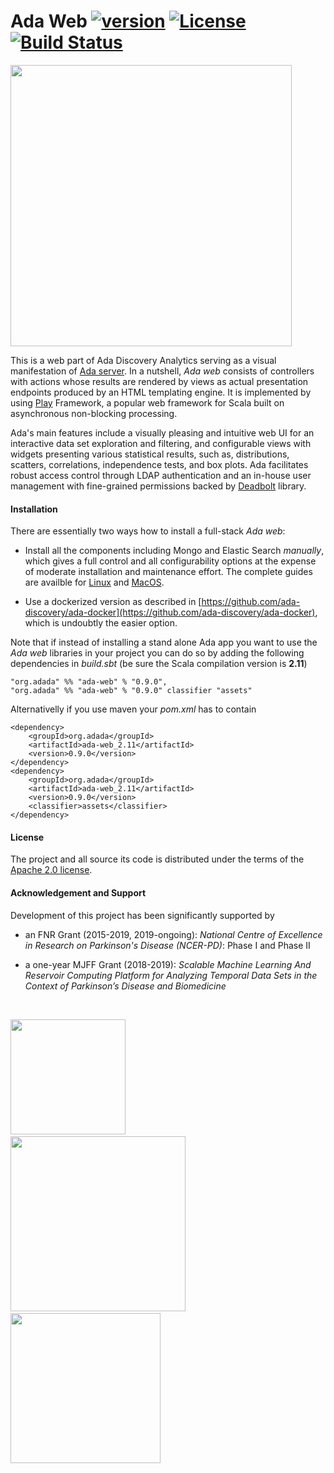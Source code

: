 # Ada Web [![version](https://img.shields.io/badge/version-0.9.0-green.svg)](https://ada-discovery.github.io) [![License](https://img.shields.io/badge/License-Apache%202.0-lightgrey.svg)](https://www.apache.org/licenses/LICENSE-2.0) [![Build Status](https://travis-ci.com/ada-discovery/ada-web.svg?branch=master)](https://travis-ci.com/ada-discovery/ada-web)

<img src="https://ada-discovery.github.io/images/logo.png" width="450px">

This is a web part of Ada Discovery Analytics serving as a visual manifestation of [Ada server](https://github.com/ada-discovery/ada-server).  In a nutshell, _Ada web_ consists of controllers with actions whose results are rendered by views as actual presentation endpoints produced by an HTML templating engine. It is implemented by using [Play](https://www.playframework.com) Framework, a popular web framework for Scala built on asynchronous non-blocking processing.

Ada's main features include a visually pleasing and intuitive web UI for an interactive data set exploration and filtering, and configurable views with widgets presenting various statistical results, such as, distributions, scatters, correlations, independence tests, and box plots.  Ada facilitates robust access control through LDAP authentication and an in-house user management with fine-grained permissions backed by [Deadbolt](http://deadbolt.ws) library.

#### Installation

There are essentially two ways how to install a full-stack _Ada web_:

- Install all the components including Mongo and Elastic Search _manually_, which gives a full control and all configurability options at the expense of moderate installation and maintenance effort. The complete guides are availble for  [Linux](Installation_Linux.md) and [MacOS](Installation_MacOS.md).
  
- Use a dockerized version as described in [https://github.com/ada-discovery/ada-docker](https://github.com/ada-discovery/ada-docker), which is undoubtly the easier option. 

Note that if instead of installing a stand alone Ada app you want to use the _Ada web_ libraries in your project you can do so by adding the following dependencies in *build.sbt* (be sure the Scala compilation version is **2.11**)

```
"org.adada" %% "ada-web" % "0.9.0",
"org.adada" %% "ada-web" % "0.9.0" classifier "assets"
```

Alternativelly if you use maven  your *pom.xml* has to contain

```
<dependency>
    <groupId>org.adada</groupId>
    <artifactId>ada-web_2.11</artifactId>
    <version>0.9.0</version>
</dependency>
<dependency>
    <groupId>org.adada</groupId>
    <artifactId>ada-web_2.11</artifactId>
    <version>0.9.0</version>
    <classifier>assets</classifier>
</dependency>
```

#### License

The project and all source its code is distributed under the terms of the <a href="https://www.apache.org/licenses/LICENSE-2.0.txt">Apache 2.0 license</a>.

#### Acknowledgement and Support

Development of this project has been significantly supported by

* an FNR Grant (2015-2019, 2019-ongoing): *National Centre of Excellence in Research on Parkinson's Disease (NCER-PD)*: Phase I and Phase II

* a one-year MJFF Grant (2018-2019): *Scalable Machine Learning And Reservoir Computing Platform for Analyzing Temporal Data Sets in the Context of Parkinson’s Disease and Biomedicine*

<br/>

<a href="https://wwwen.uni.lu/lcsb"><img src="https://ada-discovery.github.io/images/logos/logoLCSB-long-230x97.jpg" width="184px"></a>&nbsp; &nbsp; &nbsp; &nbsp; &nbsp; &nbsp;<a href="https://www.fnr.lu"><img src="https://ada-discovery.github.io/images/logos/fnr_logo-350x94.png" width="280px"></a>&nbsp; &nbsp; &nbsp; &nbsp; &nbsp; &nbsp;<a href="https://www.michaeljfox.org"><img src="https://ada-discovery.github.io/images/logos/MJFF-logo-resized-300x99.jpg" width="240px"></a>
